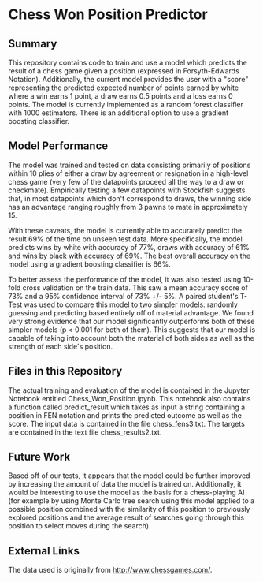 # Chess Won Position Predictor

## Summary
This repository contains code to train and use a model which predicts the result of a chess game given a position 
(expressed in Forsyth-Edwards Notation). Additionally, the current model provides the user with a "score" representing
the predicted expected number of points earned by white where a win earns 1 point, a draw earns 0.5 points and a loss earns 0 points.
The model is currently implemented as a random forest classifier with 1000 estimators. There is an additional option to use a 
gradient boosting classifier.

## Model Performance
The model was trained and tested on data consisting primarily of positions within 10 plies of either a draw by agreement or resignation
in a high-level chess game (very few of the datapoints proceed all the way to a draw or checkmate). Empirically testing a few datapoints
with Stockfish suggests that, in most datapoints which don't correspond to draws, the winning side has an advantage ranging roughly from 3 
pawns to mate in approximately 15.

With these caveats, the model is currently able to accurately predict the result 69% of the time on unseen test data. More specifically, 
the model predicts wins by white with accuracy of 77%, draws with accuracy of 61% and wins by black with accuracy of 69%. The best overall accuracy on the model using a gradient boosting classifier is 66%.

To better assess the performance of the model, it was also tested using 10-fold cross validation on the train data. This saw a mean accuracy score of 73% and a 95% confidence interval of 73% +/- 5%. A paired student's T-Test was used to compare this model to two simpler models: randomly guessing and predicting based entirely off of material advantage. We found very strong evidence that our model significantly outperforms both of these simpler models (p < 0.001 for both of them). This suggests that our model is capable of taking into account both the material of both sides as well as the strength of each side's position. 

## Files in this Repository
The actual training and evaluation of the model is contained in the Jupyter Notebook entitled 
Chess_Won_Position.ipynb. This notebook also contains a function called predict_result which takes as input a 
string containing a position in FEN notation and prints the predicted outcome as well as the score. The input data is contained in the file chess_fens3.txt. The targets are contained in the text file chess_results2.txt. 

## Future Work
Based off of our tests, it appears that the model could be further improved by increasing the amount of data the model is trained on. Additionally, it would be interesting to use the model as the basis for a chess-playing AI (for example by using Monte Carlo tree search using this model applied to a possible position combined with the similarity of this position to previously explored positions and the average result of searches going through this position to select moves during the search).

## External Links
The data used is originally from http://www.chessgames.com/.

